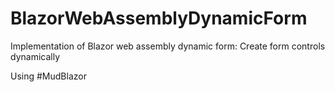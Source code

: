 # BlazorWebAssemblyDynamicForm
Implementation of Blazor web assembly dynamic form: Create form controls dynamically

Using #MudBlazor
